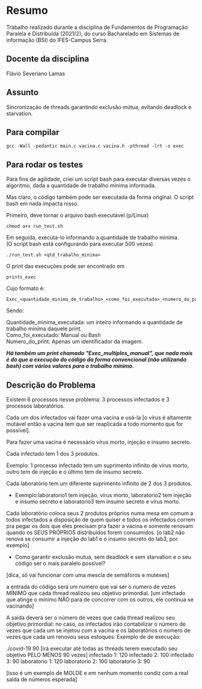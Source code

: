 # Resumo
Trabalho realizado durante a disciplina de Fundamentos de Programação Paralela e Distribuída (2021/2), do curso Bacharelado em Sistemas de informação (BSI) do IFES-Campus Serra.

## Docente da disciplina
Flávio Severiano Lamas

## Assunto
Sincronização de threads garantindo exclusão mútua, evitando deadlock e starvation.

## Para compilar
```
gcc -Wall -pedantic main.c vacina.c vacina.h -pthread -lrt -o exec
```

## Para rodar os testes
Para fins de agilidade, criei um script bash para executar diversas vezes o algoritmo, dada a quantidade de trabalho mínima informada. 

Mas claro, o código também pode ser executada da forma original. O script bash em nada impacta nisso.

Primeiro, deve tornar o arquivo bash executável (p/Linux)
```
chmod a+x run_test.sh
```

Em seguida, executa-lo informando a quantidade de trabalho mínima.<br>
(O script bash está configurando para executar 500 vezes).
```
./run_test.sh <qtd_trabalho_minima>
```

O print das execuções pode ser encontrado em 

```
prints_exec
```

Cujo formato é: 

```
Exec_<quantidade_minima_de_trabalho>_<como_foi_executada>_<numero_do_print>
```

Sendo: 

Quantidade_minima_executada: um inteiro informando a quantidade de trabalho minima daquele print.<br>
Como_foi_executado: Manual ou Bash<br>
Numero_do_print: Apenas um identificador da imagem.

<i><b> Há também um print chamado "Exec_multiples_manual", que nada mais é do que a execução do código da forma convencional (não utilizando bash) com vários valores para o trabalho mínimo.</b></i>


## Descrição do Problema
Existem 6 processos nesse problema: 3 processos infectados e 3 processos laboratórios.

Cada um dos infectados vai fazer uma vacina e usá-la [o vírus é altamente mutável então a vacina tem que ser reaplicada a todo momento que for possível].

Para fazer uma vacina é necessário vírus morto, injeção e insumo secreto.

Cada infectado tem 1 dos 3 produtos.

Exemplo: 1 processo infectado tem um suprimento infinito de vírus morto, outro tem de injeção e o último tem de insumo secreto.

Cada laboratório tem um diferente suprimento infinito de 2 dos 3 produtos.
* Exemplo:laboratorio1 tem injeção, vírus morto, laboratorio2 tem injeção e insumo secreto e laboratorio3 tem insumo secreto e vírus morto.

Cada laboratório coloca seus 2 produtos próprios numa mesa em comum a todos infectados a disposição de quem quiser e todos os infectados correm pra pegar os dois que eles precisam pra fazer a vacina e somente renovam quando os SEUS PRÓPRIOS distribuídos forem consumidos. [o lab2 não renova se consumir a injeção do lab1 e o insumo secreto do lab3, por exemplo]


* Como garantir exclusão mutua, sem deadlock e sem starvation e o seu código ser o mais paralelo possível?

[dica, só vai funcionar com uma mescla de semáforos e mutexes]

a entrada do código será um numero que vai ser o numero de vezes MÍNIMO que cada thread realizou seu objetivo primordial. [um infectado que atinge o mínimo NÃO para de concorrer com os outros, ele continua se vacinando]

A saída deverá ser o número de vezes que cada thread realizou seu objetivo primordial:
no caso, os infectados irão contabilizar o número de vezes que cada um se injetou com a vacina e os laboratórios o número de vezes que cada um renovou seus estoques:
Exemplo de de execução:

./covid-19 90  [irá executar até todas as threads terem executado seu objetivo PELO MENOS 90 vezes]
infectado 1: 120
infectado 2: 100
infectado 3: 90
laboratorio 1: 120
laboratorio 2: 100
laboratorio 3: 90

[isso é um exemplo de MOLDE e em nenhum momento condiz com a real saída de números esperada]